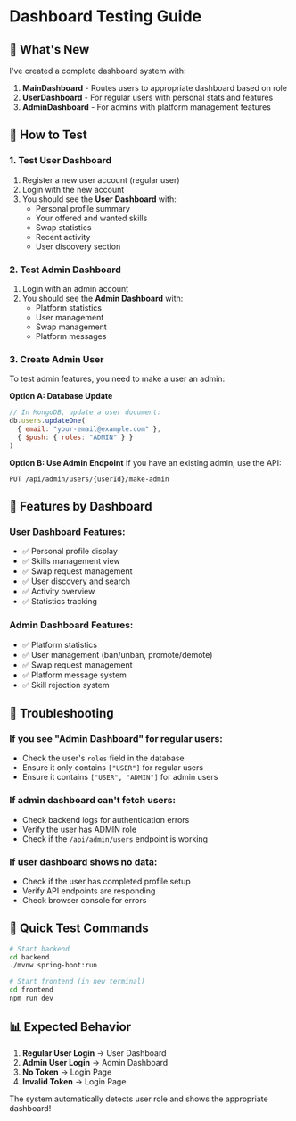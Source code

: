 # Dashboard Testing Guide

## 🎯 What's New

I've created a complete dashboard system with:

1. **MainDashboard** - Routes users to appropriate dashboard based on role
2. **UserDashboard** - For regular users with personal stats and features
3. **AdminDashboard** - For admins with platform management features

## 🧪 How to Test

### 1. **Test User Dashboard**
1. Register a new user account (regular user)
2. Login with the new account
3. You should see the **User Dashboard** with:
   - Personal profile summary
   - Your offered and wanted skills
   - Swap statistics
   - Recent activity
   - User discovery section

### 2. **Test Admin Dashboard**
1. Login with an admin account
2. You should see the **Admin Dashboard** with:
   - Platform statistics
   - User management
   - Swap management
   - Platform messages

### 3. **Create Admin User**
To test admin features, you need to make a user an admin:

**Option A: Database Update**
```javascript
// In MongoDB, update a user document:
db.users.updateOne(
  { email: "your-email@example.com" },
  { $push: { roles: "ADMIN" } }
)
```

**Option B: Use Admin Endpoint**
If you have an existing admin, use the API:
```
PUT /api/admin/users/{userId}/make-admin
```

## 🔧 Features by Dashboard

### User Dashboard Features:
- ✅ Personal profile display
- ✅ Skills management view
- ✅ Swap request management
- ✅ User discovery and search
- ✅ Activity overview
- ✅ Statistics tracking

### Admin Dashboard Features:
- ✅ Platform statistics
- ✅ User management (ban/unban, promote/demote)
- ✅ Swap request management
- ✅ Platform message system
- ✅ Skill rejection system

## 🐛 Troubleshooting

### If you see "Admin Dashboard" for regular users:
- Check the user's `roles` field in the database
- Ensure it only contains `["USER"]` for regular users
- Ensure it contains `["USER", "ADMIN"]` for admin users

### If admin dashboard can't fetch users:
- Check backend logs for authentication errors
- Verify the user has ADMIN role
- Check if the `/api/admin/users` endpoint is working

### If user dashboard shows no data:
- Check if the user has completed profile setup
- Verify API endpoints are responding
- Check browser console for errors

## 🚀 Quick Test Commands

```bash
# Start backend
cd backend
./mvnw spring-boot:run

# Start frontend (in new terminal)
cd frontend
npm run dev
```

## 📊 Expected Behavior

1. **Regular User Login** → User Dashboard
2. **Admin User Login** → Admin Dashboard
3. **No Token** → Login Page
4. **Invalid Token** → Login Page

The system automatically detects user role and shows the appropriate dashboard! 